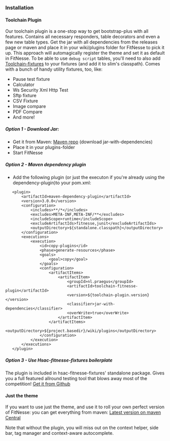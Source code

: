 ### Installation

#### Toolchain Plugin
Our toolchain plugin is a one-stop way to get bootstrap-plus with all features. Contains all necessary responders, table decorators and even a few new table types.
Get the jar with all dependencies from the releases page or maven and place it in your wiki/plugins folder for FitNesse to pick it up.
This approach will automagically register the theme and set it as default in FitNesse.
To be able to use `debug script` tables, you'll need to also add [Toolchain-fixtures](https://mvnrepository.com/artifact/nl.praegus/toolchain-fixtures/latest) to your fixtures (and add it to slim's classpath). Comes with a bunch of handy utility fixtures, too, like:

* Pause test fixture
* Calculator
* Ws Security Xml Http Test
* Sftp fixture
* CSV Fixture
* Image compare
* PDF Compare
* And more!

##### Option 1 - Download Jar: 
* Get it from Maven: [Maven repo](https://mvnrepository.com/artifact/nl.praegus/toolchain-fitnesse-plugin/latest) (download jar-with-dependencies)
* Place it in your plugins-folder
* Start FitNesse

##### Option 2 - Maven dependency plugin
* Add the following plugin (or just the executon if you're already using the dependency-plugin)to your pom.xml:

```
   <plugin>
       <artifactId>maven-dependency-plugin</artifactId>
       <version>3.0.0</version>
       <configuration>
           <includes>**/*</includes>
           <excludes>META-INF,META-INF/**</excludes>
           <includeScope>runtime</includeScope>
           <excludeArtifactIds>fitnesse,junit</excludeArtifactIds>
           <outputDirectory>${standalone.classpath}</outputDirectory>
       </configuration>
       <executions>
           <execution>
               <id>copy-plugins</id>
               <phase>generate-resources</phase>
               <goals>
                   <goal>copy</goal>
               </goals>
               <configuration>
                   <artifactItems>
                       <artifactItem>
                           <groupId>nl.praegus</groupId>
                           <artifactId>toolchain-fitnesse-plugin</artifactId>
                           <version>${toolchain-plugin.version}</version>
                           <classifier>jar-with-dependencies</classifier>
                           <overWrite>true</overWrite>
                       </artifactItem>
                   </artifactItems>
                   <outputDirectory>${project.basedir}/wiki/plugins</outputDirectory>
               </configuration>
           </execution>
       </executions>
   </plugin>
```

##### Option 3 - Use Hsac-fitnesse-fixtures boilerplate
The plugin is included in hsac-fitnesse-fixtures' standalone package. Gives you a full featured allround testing tool that blows away most of the competition!
[Get it from Github](https://github.com/fhoeben/hsac-fitnesse-fixtures)

#### Just the theme
If you want to use just the theme, and use it to roll your own perfect version of FitNesse: you can get everything from maven:
[Latest version on maven Central](https://mvnrepository.com/artifact/nl.praegus/fitnesse-bootstrap-plus-theme/latest)

Note that without the plugin, you will miss out on the context helper, side bar, tag manager and context-aware autocomplete.
